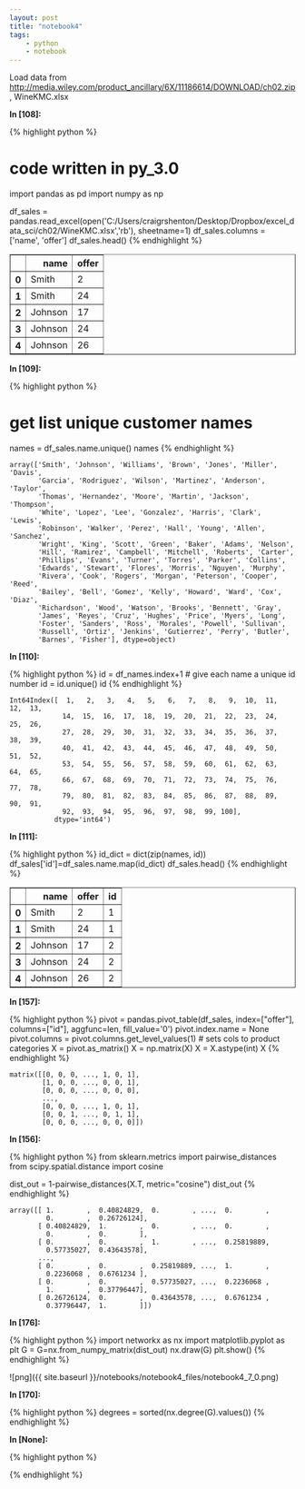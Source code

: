 ```yaml
---
layout: post
title: "notebook4"
tags:
    - python
    - notebook
---
```

Load data from http://media.wiley.com/product_ancillary/6X/11186614/DOWNLOAD/ch02.zip, WineKMC.xlsx

**In [108]:**

{% highlight python %}
# code written in py_3.0

import pandas as pd
import numpy as np

df_sales = pandas.read_excel(open('C:/Users/craigrshenton/Desktop/Dropbox/excel_data_sci/ch02/WineKMC.xlsx','rb'), sheetname=1)
df_sales.columns = ['name', 'offer']
df_sales.head()
{% endhighlight %}




<div>
<table border="1" class="dataframe">
  <thead>
    <tr style="text-align: right;">
      <th></th>
      <th>name</th>
      <th>offer</th>
    </tr>
  </thead>
  <tbody>
    <tr>
      <th>0</th>
      <td>Smith</td>
      <td>2</td>
    </tr>
    <tr>
      <th>1</th>
      <td>Smith</td>
      <td>24</td>
    </tr>
    <tr>
      <th>2</th>
      <td>Johnson</td>
      <td>17</td>
    </tr>
    <tr>
      <th>3</th>
      <td>Johnson</td>
      <td>24</td>
    </tr>
    <tr>
      <th>4</th>
      <td>Johnson</td>
      <td>26</td>
    </tr>
  </tbody>
</table>
</div>



**In [109]:**

{% highlight python %}
# get list unique customer names
names = df_sales.name.unique()
names
{% endhighlight %}




    array(['Smith', 'Johnson', 'Williams', 'Brown', 'Jones', 'Miller', 'Davis',
           'Garcia', 'Rodriguez', 'Wilson', 'Martinez', 'Anderson', 'Taylor',
           'Thomas', 'Hernandez', 'Moore', 'Martin', 'Jackson', 'Thompson',
           'White', 'Lopez', 'Lee', 'Gonzalez', 'Harris', 'Clark', 'Lewis',
           'Robinson', 'Walker', 'Perez', 'Hall', 'Young', 'Allen', 'Sanchez',
           'Wright', 'King', 'Scott', 'Green', 'Baker', 'Adams', 'Nelson',
           'Hill', 'Ramirez', 'Campbell', 'Mitchell', 'Roberts', 'Carter',
           'Phillips', 'Evans', 'Turner', 'Torres', 'Parker', 'Collins',
           'Edwards', 'Stewart', 'Flores', 'Morris', 'Nguyen', 'Murphy',
           'Rivera', 'Cook', 'Rogers', 'Morgan', 'Peterson', 'Cooper', 'Reed',
           'Bailey', 'Bell', 'Gomez', 'Kelly', 'Howard', 'Ward', 'Cox', 'Diaz',
           'Richardson', 'Wood', 'Watson', 'Brooks', 'Bennett', 'Gray',
           'James', 'Reyes', 'Cruz', 'Hughes', 'Price', 'Myers', 'Long',
           'Foster', 'Sanders', 'Ross', 'Morales', 'Powell', 'Sullivan',
           'Russell', 'Ortiz', 'Jenkins', 'Gutierrez', 'Perry', 'Butler',
           'Barnes', 'Fisher'], dtype=object)



**In [110]:**

{% highlight python %}
id = df_names.index+1 # give each name a unique id number
id = id.unique()
id
{% endhighlight %}




    Int64Index([  1,   2,   3,   4,   5,   6,   7,   8,   9,  10,  11,  12,  13,
                 14,  15,  16,  17,  18,  19,  20,  21,  22,  23,  24,  25,  26,
                 27,  28,  29,  30,  31,  32,  33,  34,  35,  36,  37,  38,  39,
                 40,  41,  42,  43,  44,  45,  46,  47,  48,  49,  50,  51,  52,
                 53,  54,  55,  56,  57,  58,  59,  60,  61,  62,  63,  64,  65,
                 66,  67,  68,  69,  70,  71,  72,  73,  74,  75,  76,  77,  78,
                 79,  80,  81,  82,  83,  84,  85,  86,  87,  88,  89,  90,  91,
                 92,  93,  94,  95,  96,  97,  98,  99, 100],
               dtype='int64')



**In [111]:**

{% highlight python %}
id_dict = dict(zip(names, id))
df_sales['id']=df_sales.name.map(id_dict)
df_sales.head()
{% endhighlight %}




<div>
<table border="1" class="dataframe">
  <thead>
    <tr style="text-align: right;">
      <th></th>
      <th>name</th>
      <th>offer</th>
      <th>id</th>
    </tr>
  </thead>
  <tbody>
    <tr>
      <th>0</th>
      <td>Smith</td>
      <td>2</td>
      <td>1</td>
    </tr>
    <tr>
      <th>1</th>
      <td>Smith</td>
      <td>24</td>
      <td>1</td>
    </tr>
    <tr>
      <th>2</th>
      <td>Johnson</td>
      <td>17</td>
      <td>2</td>
    </tr>
    <tr>
      <th>3</th>
      <td>Johnson</td>
      <td>24</td>
      <td>2</td>
    </tr>
    <tr>
      <th>4</th>
      <td>Johnson</td>
      <td>26</td>
      <td>2</td>
    </tr>
  </tbody>
</table>
</div>



**In [157]:**

{% highlight python %}
pivot = pandas.pivot_table(df_sales, index=["offer"], columns=["id"], aggfunc=len, fill_value='0')
pivot.index.name = None
pivot.columns = pivot.columns.get_level_values(1) # sets cols to product categories
X = pivot.as_matrix()
X = np.matrix(X)
X = X.astype(int)
X
{% endhighlight %}




    matrix([[0, 0, 0, ..., 1, 0, 1],
            [1, 0, 0, ..., 0, 0, 1],
            [0, 0, 0, ..., 0, 0, 0],
            ..., 
            [0, 0, 0, ..., 1, 0, 1],
            [0, 0, 1, ..., 0, 1, 1],
            [0, 0, 0, ..., 0, 0, 0]])



**In [156]:**

{% highlight python %}
from sklearn.metrics import pairwise_distances
from scipy.spatial.distance import cosine

dist_out = 1-pairwise_distances(X.T, metric="cosine")
dist_out
{% endhighlight %}




    array([[ 1.        ,  0.40824829,  0.        , ...,  0.        ,
             0.        ,  0.26726124],
           [ 0.40824829,  1.        ,  0.        , ...,  0.        ,
             0.        ,  0.        ],
           [ 0.        ,  0.        ,  1.        , ...,  0.25819889,
             0.57735027,  0.43643578],
           ..., 
           [ 0.        ,  0.        ,  0.25819889, ...,  1.        ,
             0.2236068 ,  0.6761234 ],
           [ 0.        ,  0.        ,  0.57735027, ...,  0.2236068 ,
             1.        ,  0.37796447],
           [ 0.26726124,  0.        ,  0.43643578, ...,  0.6761234 ,
             0.37796447,  1.        ]])



**In [176]:**

{% highlight python %}
import networkx as nx
import matplotlib.pyplot as plt
G = G=nx.from_numpy_matrix(dist_out)
nx.draw(G)
plt.show()
{% endhighlight %}


![png]({{ site.baseurl }}/notebooks/notebook4_files/notebook4_7_0.png)


**In [170]:**

{% highlight python %}
degrees = sorted(nx.degree(G).values())
{% endhighlight %}

**In [None]:**

{% highlight python %}

{% endhighlight %}
